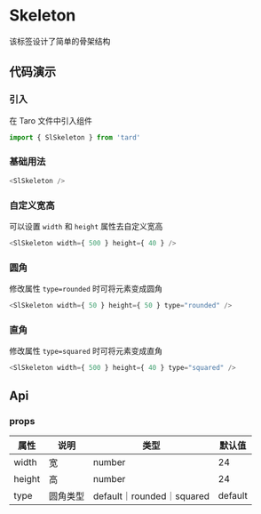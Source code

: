  
# Skeleton
该标签设计了简单的骨架结构
## 代码演示
### 引入
在 Taro 文件中引入组件
```js
import { SlSkeleton } from 'tard'
```
### 基础用法
```js
<SlSkeleton />
```

### 自定义宽高
可以设置 `width` 和 `height` 属性去自定义宽高
```js
<SlSkeleton width={ 500 } height={ 40 } />
```

### 圆角
修改属性 `type=rounded` 时可将元素变成圆角
```js
<SlSkeleton width={ 50 } height={ 50 } type="rounded" />
```

### 直角
修改属性 `type=squared` 时可将元素变成直角
```js
<SlSkeleton width={ 500 } height={ 40 } type="squared" />
```


## Api
### props
|  属性   | 说明  | 类型 | 默认值 |
|  ----  | ----  | ---- | ---- |
| width | 宽 | number | 24 |
| height | 高 | number | 24 |
| type | 圆角类型 | default｜rounded｜squared | default |


